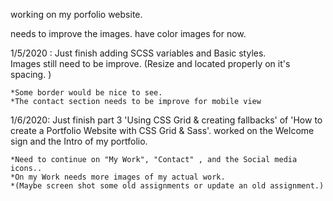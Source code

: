 working on my  porfolio  website.


needs to improve the images. have color images for now.

1/5/2020 : Just finish adding SCSS variables and Basic styles.  
    Images still need to be improve. (Resize and located properly on it's spacing. )

    *Some border would be nice to see.
    *The contact section needs to be improve for mobile view
    
1/6/2020:
    Just finish part 3 'Using CSS Grid & creating fallbacks' of 'How to create a Portfolio Website with CSS Grid & Sass'.
    worked on the Welcome sign and the Intro of my portfolio.  
    
    *Need to continue on "My Work", "Contact" , and the Social media icons..
    *On my Work needs more images of my actual work. 
    *(Maybe screen shot some old assignments or update an old assignment.)
    
    
